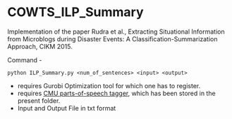 # COWTS_ILP_Summary

Implementation of the paper 
Rudra et al., Extracting Situational Information from Microblogs during Disaster Events: A Classification-Summarization Approach, CIKM 2015.

Command - 
```
python ILP_Summary.py <num_of_sentences> <input> <output>
```

* requires Gurobi Optimization tool for which one has to register.
* requires [CMU parts-of-speech tagger](https://github.com/brendano/ark-tweet-nlp), which has been stored in the present folder.
* Input and Output File in txt format
